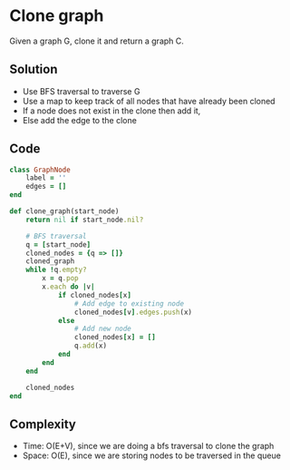# Clone graph
Given a graph G, clone it and return a graph C.

## Solution
- Use BFS traversal to traverse G
- Use a map to keep track of all nodes that have already been cloned
- If a node does not exist in the clone then add it,
- Else add the edge to the clone

## Code
```ruby
class GraphNode
    label = ''
    edges = []
end

def clone_graph(start_node)
    return nil if start_node.nil?

    # BFS traversal
    q = [start_node]
    cloned_nodes = {q => []}
    cloned_graph
    while !q.empty?
        x = q.pop
        x.each do |v|
            if cloned_nodes[x]
                # Add edge to existing node
                cloned_nodes[v].edges.push(x)
            else
                # Add new node
                cloned_nodes[x] = []
                q.add(x)
            end
        end
    end

    cloned_nodes
end
```

## Complexity
- Time: O(E+V), since we are doing a bfs traversal to clone the graph
- Space: O(E), since we are storing nodes to be traversed in the queue

